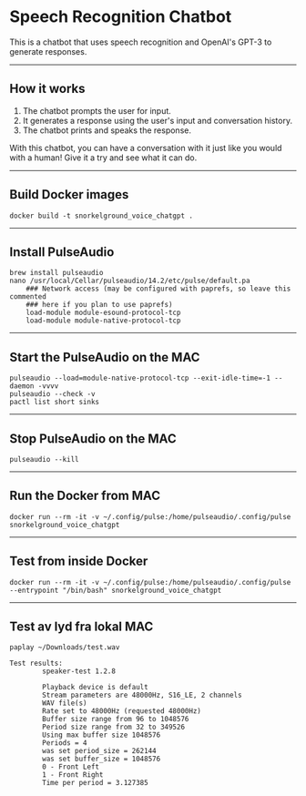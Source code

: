 # Speech Recognition Chatbot

This is a chatbot that uses speech recognition and OpenAI's GPT-3 to generate responses.

---
## How it works

1. The chatbot prompts the user for input.
2. It generates a response using the user's input and conversation history.
3. The chatbot prints and speaks the response.

With this chatbot, you can have a conversation with it just like you would with a human!  Give it a try and see what it can do.

---
## Build Docker images
```
docker build -t snorkelground_voice_chatgpt .
```

---
## Install PulseAudio
```
brew install pulseaudio
nano /usr/local/Cellar/pulseaudio/14.2/etc/pulse/default.pa
    ### Network access (may be configured with paprefs, so leave this commented
    ### here if you plan to use paprefs)
    load-module module-esound-protocol-tcp
    load-module module-native-protocol-tcp
```
---
## Start the PulseAudio on the MAC
```
pulseaudio --load=module-native-protocol-tcp --exit-idle-time=-1 --daemon -vvvv
pulseaudio --check -v
pactl list short sinks
```

---
## Stop PulseAudio on the MAC
```
pulseaudio --kill
```

---
## Run the Docker from MAC
```
docker run --rm -it -v ~/.config/pulse:/home/pulseaudio/.config/pulse snorkelground_voice_chatgpt
```

---
## Test from inside Docker
```
docker run --rm -it -v ~/.config/pulse:/home/pulseaudio/.config/pulse --entrypoint "/bin/bash" snorkelground_voice_chatgpt
```

---
## Test av lyd fra lokal MAC
```
paplay ~/Downloads/test.wav
```

```
Test results:
        speaker-test 1.2.8

        Playback device is default
        Stream parameters are 48000Hz, S16_LE, 2 channels
        WAV file(s)
        Rate set to 48000Hz (requested 48000Hz)
        Buffer size range from 96 to 1048576
        Period size range from 32 to 349526
        Using max buffer size 1048576
        Periods = 4
        was set period_size = 262144
        was set buffer_size = 1048576
        0 - Front Left
        1 - Front Right
        Time per period = 3.127385
```
